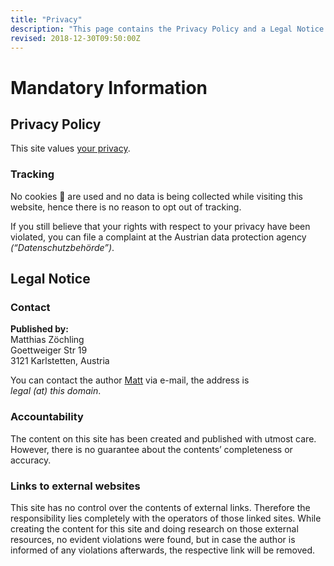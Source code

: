 ```yaml
---
title: "Privacy"
description: "This page contains the Privacy Policy and a Legal Notice. You have been warned."
revised: 2018-12-30T09:50:00Z
---
```


# Mandatory Information

## Privacy Policy

This site values [your privacy](/2018/data-protection-rules).

### Tracking

No cookies 🍪 are used and no data is being collected while visiting this website, hence there is no reason to opt out of tracking.

If you still believe that your rights with respect to your privacy have been violated, you can file a complaint at the Austrian data protection agency <em lang="de">(“Datenschutzbehörde”)</em>.

## Legal Notice

### Contact

**Published by:**  
Matthias Zöchling  
Goettweiger Str 19  
3121 Karlstetten, Austria

You can contact the author [Matt](/about/matt) via e-mail, the address is  
_legal (at) this domain_.

### Accountability

The content on this site has been created and published with utmost care. However, there is no guarantee about the contents’ completeness or accuracy.

### Links to external websites

This site has no control over the contents of external links. Therefore the responsibility lies completely with the operators of those linked sites. While creating the content for this site and doing research on those external resources, no evident violations were found, but in case the author is informed of any violations afterwards, the respective link will be removed.
